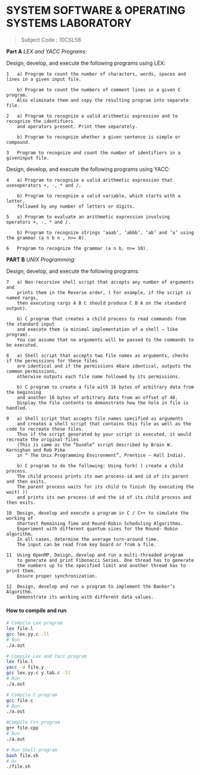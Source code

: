 # SYSTEM SOFTWARE & OPERATING SYSTEMS LABORATORY
> Subject Code : 10CSL58

**Part A**
*LEX and YACC Programs:*

Design, develop, and execute the following programs using LEX:
	
	1	a) Program to count the number of characters, words, spaces and lines in a given input file.
		
		b) Program to count the numbers of comment lines in a given C program. 
		Also eliminate them and copy the resulting program into separate file.

	2	a) Program to recognize a valid arithmetic expression and to recognize the identifiers 
		and operators present. Print them separately.
		
		b) Program to recognize whether a given sentence is simple or compound.
	
	3	Program to recognize and count the number of identifiers in a giveninput file.

Design, develop, and execute the following programs using YACC:
	
	4	a) Program to recognize a valid arithmetic expression that usesoperators +, -, * and /.
		
		b) Program to recognize a valid variable, which starts with a letter, 
		followed by any number of letters or digits.
	
	5	a) Program to evaluate an arithmetic expression involving operators +, -, * and /.

		b) Program to recognize strings ‘aaab’, ‘abbb’, ‘ab’ and ‘a’ using the grammar (a n b n , n>= 0).

	6	Program to recognize the grammar (a n b, n>= 10).

**PART B**
*UNIX Programming:*

Design, develop, and execute the following programs:

	7	a) Non-recursive shell script that accepts any number of arguments and 
		prints them in the Reverse order, ( For example, if the script is named rargs, 
		then executing rargs A B C should produce C B A on the standard output).
		
		b) C program that creates a child process to read commands from the standard input 
		and execute them (a minimal implementation of a shell – like program).
		You can assume that no arguments will be passed to the commands to be executed.
	
	8	a) Shell script that accepts two file names as arguments, checks if the permissions for these files 
		are identical and if the permissions 46are identical, outputs the common permissions,
		otherwise outputs each file name followed by its permissions. 
		
		b) C program to create a file with 16 bytes of arbitrary data from the beginning 
		and another 16 bytes of arbitrary data from an offset of 48.
		Display the file contents to demonstrate how the hole in file is handled.
	
	9	a) Shell script that accepts file names specified as arguments 
		and creates a shell script that contains this file as well as the code to recreate these files.
		Thus if the script generated by your script is executed, it would recreate the original files
		(This is same as the “bundle” script described by Brain W. Kernighan and Rob Pike 
		in “ The Unix Programming Environment”, Prentice – Hall India).
		
		b) C program to do the following: Using fork( ) create a child process.
		The child process prints its own process-id and id of its parent and then exits.
		The parent process waits for its child to finish (by executing the wait( ))
		and prints its own process-id and the id of its child process and then exits.

	10	Design, develop and execute a program in C / C++ to simulate the working of 
		Shortest Remaining Time and Round-Robin Scheduling Algorithms.
		Experiment with different quantum sizes for the Round- Robin algorithm.
		In all cases, determine the average turn-around time.
		The input can be read from key board or from a file.
		
	11	Using OpenMP, Design, develop and run a multi-threaded program
		to generate and print Fibonacci Series. One thread has to generate
		the numbers up to the specified limit and another thread has to print them. 
		Ensure proper synchronization.

	12	Design, develop and run a program to implement the Banker’s Algorithm. 
		Demonstrate its working with different data values.

#### How to compile and run ####

```bash
# Compile Lex program
lex file.l
gcc lex.yy.c -ll
# Run
./a.out

# Compile Lex and Yacc program
lex file.l
yacc -d file.y
gcc lex.yy.c y.tab.c -ll
# Run
./a.out

# Compile C program
gcc file.c
# Run
./a.out

#Compile C++ program
g++ file.cpp
# Run
./a.out

# Run Shell program
bash file.sh
# Or
./file.sh
```
